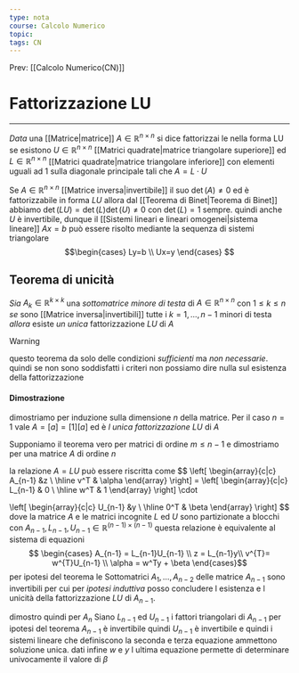 ```yaml
---
type: nota
course: Calcolo Numerico
topic: 
tags: CN
---
```


Prev: [[Calcolo Numerico(CN)]]

# Fattorizzazione LU
---
_Data_ una [[Matrice|matrice]] $A \in \mathbb{R}^{n\times n}$ si dice fattorizzai le nella forma LU se esistono $U\in \mathbb{R}^{n\times n}$  [[Matrici quadrate|matrice triangolare superiore]] ed $L\in \mathbb{R}^{n\times n}$ [[Matrici quadrate|matrice triangolare inferiore]] con elementi uguali ad $1$ sulla diagonale principale tali che $A = L\cdot U$ 

Se $A \in \mathbb{R}^{n\times n}$ [[Matrice inversa|invertibile]] il suo $\det(A)\not = 0$  ed è fattorizzabile in forma $LU$ allora dal [[Teorema di Binet|Teorema di Binet]]  abbiamo $\det(LU) =\det(L)\det(U)\not=0$ con $\det(L)=1$ sempre. quindi anche  $U$ è invertibile, dunque il [[Sistemi lineari e lineari omogenei|sistema lineare]] $Ax = b$ può essere risolto mediante la sequenza di sistemi triangolare 
$$\begin{cases}
Ly=b \\
Ux=y
\end{cases}
$$
## Teorema di unicità
_Sia_ $A_k \in \mathbb{R}^{k\times k}$  una _sottomatrice minore di testa_ di $A \in \mathbb{R}^{n\times n}$ con $1\leq k\leq n$ 
_se_ sono [[Matrice inversa|invertibili]] tutte i $k= 1,\dots,n-1$ minori di testa
_allora_ esiste _un unica_ fattorizzazione $LU$ di $A$

> [!warning] 
> questo teorema da solo delle condizioni _sufficienti_ ma _non necessarie_. quindi se non sono soddisfatti i criteri non possiamo dire nulla sul esistenza della fattorizzazione 

#### Dimostrazione
dimostriamo per induzione sulla dimensione $n$ della matrice. Per il caso $n=1$ vale
$A=[a] = [1][a]$ ed è _l unica fattorizzazione_ $LU$ di $A$

Supponiamo il teorema vero per matrici di ordine $m \leq n-1$ e dimostriamo per una matrice $A$ di ordine $n$ 

la relazione $A = LU$ può essere riscritta come 
$$
 \left[
 \begin{array}{c|c}
  A_{n-1} &z \\
  \hline
  v^T & \alpha
 \end{array} 
 \right] = 
 \left[
 \begin{array}{c|c}
  L_{n-1} & 0 \\
  \hline 
  w^T & 1
 \end{array} 
 \right] 
 \cdot
 
 \left[
 \begin{array}{c|c}
  U_{n-1} &y \\
  \hline
  0^T & \beta
 \end{array} 
 \right] 
$$
dove la matrice $A$ e le matrici incognite $L$ ed $U$ sono partizionate a blocchi con $A_{n-1}, L_{n-1}, U_{n-1} \in \mathbb{R}^{(n-1) \times (n-1)}$  questa relazione è equivalente al sistema di equazioni
$$
\begin{cases}
A_{n-1} = L_{n-1}U_{n-1} \\
z = L_{n-1}y\\
v^{T}= w^{T}U_{n-1} \\
\alpha = w^Ty + \beta
\end{cases}$$
per ipotesi del teorema le Sottomatrici $A_1, \dots,A_{n-2}$ delle matrice $A_{n-1}$ sono invertibili per cui  per _ipotesi induttiva_ posso concludere l esistenza e l unicità della fattorizzazione $LU$ di $A_{n-1}$.

dimostro quindi per $A_{n}$
Siano  $L_{n-1}$ ed $U_{n-1}$ i fattori triangolari di $A_{n-1}$ per ipotesi del teorema $A_{n-1}$ è invertibile quindi $U_{n-1}$ è invertibile e quindi i sistemi lineare che definiscono la seconda e terza equazione ammettono soluzione unica. dati infine $w$ e $y$ l ultima equazione permette di determinare univocamente il valore di $\beta$ 


